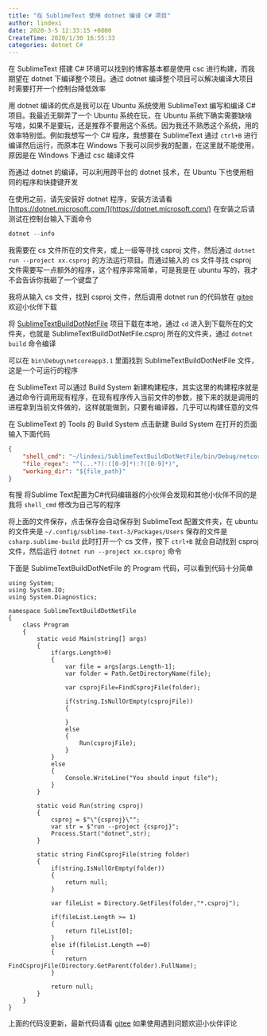 ```yaml
---
title: "在 SublimeText 使用 dotnet 编译 C# 项目"
author: lindexi
date: 2020-3-5 12:33:15 +0800
CreateTime: 2020/1/30 16:55:33
categories: dotnet C#
---
```


在 SublimeText 搭建 C# 环境可以找到的博客基本都是使用 csc 进行构建，而我期望在 dotnet 下编译整个项目。通过 dotnet 编译整个项目可以解决编译大项目时需要打开一个控制台降低效率

<!--more-->


<!-- CreateTime:2020/1/30 16:55:33 -->

<!-- 发布 -->

用 dotnet 编译的优点是我可以在 Ubuntu 系统使用 SublimeText 编写和编译 C# 项目。我最近无聊弄了一个 Ubuntu 系统在玩，在 Ubuntu 系统下确实需要缺啥写啥，如果不是要玩，还是推荐不要用这个系统。因为我还不熟悉这个系统，用的效率特别低。例如我想写一个 C# 程序，我想要在 SublimeText 通过 `ctrl+B` 进行编译然后运行，而原本在 Windows 下我可以同步我的配置，在这里就不能使用，原因是在 Windows 下通过 csc 编译文件

而通过 dotnet 的编译，可以利用跨平台的 dotnet 技术，在 Ubuntu 下也使用相同的程序和快捷键开发

在使用之前，请先安装好 dotnet 程序，安装方法请看 [https://dotnet.microsoft.com/](https://dotnet.microsoft.com/) 在安装之后请测试在控制台输入下面命令

```csharp
dotnet --info
```

我需要在 cs 文件所在的文件夹，或上一级等寻找 csproj 文件，然后通过 `dotnet run --project xx.csproj` 的方法运行项目。而通过输入的 cs 文件寻找 csproj 文件需要写一点额外的程序，这个程序非常简单，可是我是在 ubuntu 写的，我才不会告诉你我砸了一个键盘了

我将从输入 cs 文件，找到 csproj 文件，然后调用 dotnet run 的代码放在 [gitee](https://gitee.com/lindexi/SublimeTextBuildDotNetFile) 欢迎小伙伴下载

将 [SublimeTextBuildDotNetFile](https://gitee.com/lindexi/SublimeTextBuildDotNetFile) 项目下载在本地，通过 `cd` 进入到下载所在的文件夹，也就是 
SublimeTextBuildDotNetFile.csproj 所在的文件夹，通过 `dotnet build` 命令编译

可以在 `bin\Debug\netcoreapp3.1` 里面找到 SublimeTextBuildDotNetFile 文件，这是一个可运行的程序

在 SublimeText 可以通过 Build System 新建构建程序，其实这里的构建程序就是通过命令行调用现有程序，在现有程序传入当前文件的参数，接下来的就是调用的进程拿到当前文件做的，这样就能做到，只要有编译器，几乎可以构建任意的文件

在 SublimeText 的 Tools 的 Build System 点击新建 Build System 在打开的页面输入下面代码

```json
{
	"shell_cmd": "~/lindexi/SublimeTextBuildDotNetFile/bin/Debug/netcoreapp3.1/SublimeTextBuildDotNetFile $file",
	"file_regex": "^(...*?):([0-9]*):?([0-9]*)",
	"working_dir": "${file_path}"
}
```

有搜 将Sublime Text配置为C#代码编辑器的小伙伴会发现和其他小伙伴不同的是我将 `shell_cmd` 修改为自己写的程序

将上面的文件保存，点击保存会自动保存到 SublimeText 配置文件夹，在 ubuntu 的文件夹是 `~/.config/sublime-text-3/Packages/Users` 保存的文件是 `csharp.sublime-build` 此时打开一个 cs 文件，按下 `ctrl+B` 就会自动找到 csproj 文件，然后运行 `dotnet run --project xx.csproj` 命令

下面是 SublimeTextBuildDotNetFile 的 Program 代码，可以看到代码十分简单

```
﻿using System;
using System.IO;
using System.Diagnostics;

namespace SublimeTextBuildDotNetFile
{
    class Program
    {
        static void Main(string[] args)
        {
        	if(args.Length>0)
        	{
        		var file = args[args.Length-1];
        		var folder = Path.GetDirectoryName(file);

        		var csprojFile=FindCsprojFile(folder);

        		if(string.IsNullOrEmpty(csprojFile))
        		{

        		}
        		else
        		{
        			Run(csprojFile);
        		}
        	}
        	else
        	{
        		Console.WriteLine("You should input file");
        	}
        }

        static void Run(string csproj)
        {
        	csproj = $"\"{csproj}\"";
        	var str = $"run --project {csproj}";
        	Process.Start("dotnet",str);
        }

        static string FindCsprojFile(string folder)
        {
        	if(string.IsNullOrEmpty(folder))
        	{
        		return null;
        	}

            var fileList = Directory.GetFiles(folder,"*.csproj");

        	if(fileList.Length >= 1)
        	{
        		return fileList[0];
        	}
        	else if(fileList.Length ==0)
        	{
        		return FindCsprojFile(Directory.GetParent(folder).FullName);
        	}

        	return null;
        }
    }
}

```

上面的代码没更新，最新代码请看 [gitee](https://gitee.com/lindexi/SublimeTextBuildDotNetFile) 如果使用遇到问题欢迎小伙伴评论


